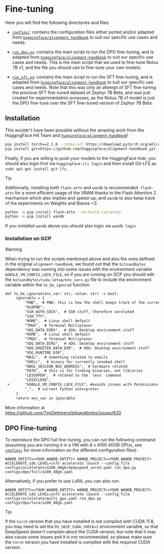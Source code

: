 # Fine-tuning

Here you will find the following directories and files:

* [`configs/`](configs/): contains the configuration files either ported and/or adapted from [`huggingface/alignment-handbook`](https://github.com/huggingface/alignment-handbook) to suit our specific use cases and needs.

* [`run_dpo.py`](run_dpo.py): contains the main script to run the DPO fine-tuning, and is adapted from [`huggingface/alignment-handbook`](https://github.com/huggingface/alignment-handbook) to suit our specific use cases and needs. This is the main script that we used to fine-tune Notus 7B v1, and the file you should use to fine-tune your own models.

* [`run_sft.py`](run_sft.py): contains the main script to run the SFT fine-tuning, and is adapted from [`huggingface/alignment-handbook`](https://github.com/huggingface/alignment-handbook) to suit our specific use cases and needs. Note that this was only an attempt of SFT fine-tuning the previous SFT fine-tuned dataset of Zephyr 7B Beta, and was just created for experimentation purposes, as the Notus 7B v1 model is just the DPO fine-tune over the SFT fine-tuned version of Zephyr 7B Beta.

## Installation

This wouldn't have been possible without the amazing work from the HuggingFace H4 Team and [`huggingface/alignment-handbook`](https://github.com/huggingface/alignment-handbook)!

```bash
pip install torch==2.1.0 --index-url https://download.pytorch.org/whl/cu118
pip install git+https://github.com/huggingface/alignment-handbook.git
```

Finally, if you are willing to push your models to the HuggingFace Hub, you should also login first via
`huggingface-cli login` and then install Git-LFS as `sudo apt-get install git-lfs`.

> [!TIP]
> Additionally, installing both `flash-attn` and `wandb` is recommended. `flash-attn` for a more
> efficient usage of the VRAM thanks to the Flash Attention 2 mechanism which also implies and speed-up; and
> `wandb` to also keep track of the experiments on Weights and Biases <3.
> ```bash
> python -m pip install flash-attn --no-build-isolation
> python -m pip install wandb
> ```
> If you installed `wandb` above you should also login via `wandb login`

### Installation on GCP

> [!WARNING]
> When trying to run the scripts mentioned above and also the ones defined in the original `alignment-handbook`, we found out that the `bitsandbytes` dependency was running into some issues with the environment variable `GOOGLE_VM_CONFIG_LOCK_FILE`, so if you are running on GCP you should edit the `bitsandbytes/cuda_setup/env_vars.py` file to include the environment variable within the `to_be_ignored` function.
> ```diff
> def to_be_ignored(env_var: str, value: str) -> bool:
>      ignorable = {
>          "PWD",  # PWD: this is how the shell keeps track of the current working dir
>          "OLDPWD",
>          "SSH_AUTH_SOCK",  # SSH stuff, therefore unrelated
>          "SSH_TTY",
>          "HOME",  # Linux shell default
>          "TMUX",  # Terminal Multiplexer
>          "XDG_DATA_DIRS",  # XDG: Desktop environment stuff
>          "HOME",  # Linux shell default
>          "TMUX",  # Terminal Multiplexer
>          "XDG_DATA_DIRS",  # XDG: Desktop environment stuff
>          "XDG_GREETER_DATA_DIR",  # XDG: Desktop environment stuff
>          "XDG_RUNTIME_DIR",
>          "MAIL",  # something related to emails
>          "SHELL",  # binary for currently invoked shell
>          "DBUS_SESSION_BUS_ADDRESS",  # hardware related
>          "PATH",  # this is for finding binaries, not libraries
>          "LESSOPEN",  # related to the `less` command
>          "LESSCLOSE",
>  +       "GOOGLE_VM_CONFIG_LOCK_FILE", #avoids issues with Permissions on GCP, covered in- https://github.com/TimDettmers/bitsandbytes/issues/620#issuecomment-1666014197
>          "_",  # current Python interpreter
>      }
>      return env_var in ignorable
> ```
> More information at https://github.com/TimDettmers/bitsandbytes/issues/620

## DPO Fine-tuning

To reproduce the DPO full fine-tuning, you can run the following command (assuming you are running it in a VM with 8 x A100 40GB GPUs, see [`configs/`](configs/) for more information on the different configuration files):

```shell
WANDB_ENTITY=<YOUR_WANDB_ENTITY> WANDB_PROJECT=<YOUR_WANDB_PROJECT> ACCELERATE_LOG_LEVEL=info accelerate launch --config_file configs/accelerate/a100_40gb/deepspeed_zero3.yaml run_dpo.py configs/dpo/full/a100_40gb.yaml
```

Alternatively, if you prefer to use LoRA, you can also run:

```shell
WANDB_ENTITY=<YOUR_WANDB_ENTITY> WANDB_PROJECT=<YOUR_WANDB_PROJECT> ACCELERATE_LOG_LEVEL=info accelerate launch --config_file configs/accelerate/multi_gpu.yaml run_dpo.py configs/dpo/lora/a100_40gb.yaml
```

> [!TIP]
> If the `torch` version that you have installed is not compiled with CUDA 11.8, you may need to set the `DS_SKIP_CUDA_CHECK=1` environment variable, so that DeepSpeed doesn't complain about the CUDA version; but note that it may also cause some issues and it is not recommended, so please make sure the `torch` version you have installed is compiled with the required CUDA version.
